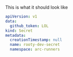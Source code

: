 This is what it should look like


```yaml
apiVersion: v1
data:
  github_token: LOL
kind: Secret
metadata:
  creationTimestamp: null
  name: rooty-dev-secret
  namespace: arc-runners
```